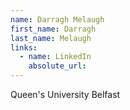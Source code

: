 ```yaml
---
name: Darragh Melaugh
first_name: Darragh
last_name: Melaugh
links:
  - name: LinkedIn
    absolute_url: 
---
```

Queen's University Belfast 
